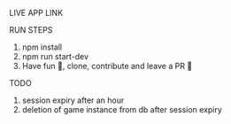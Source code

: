 LIVE APP LINK

RUN STEPS
1. npm install
2. npm run start-dev
3. Have fun 🤖, clone, contribute and leave a PR 🙂


TODO
1. session expiry after an hour
2. deletion of game instance from db after session expiry
